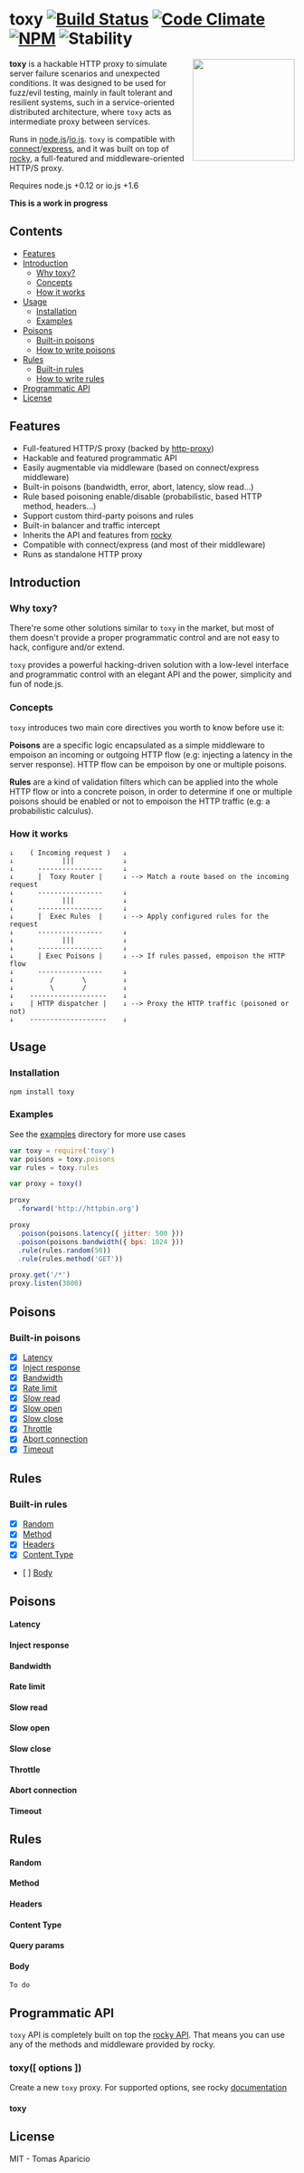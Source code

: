# toxy [![Build Status](https://api.travis-ci.org/h2non/toxy.svg?branch=master&style=flat)](https://travis-ci.org/h2non/toxy) [![Code Climate](https://codeclimate.com/github/h2non/toxy/badges/gpa.svg)](https://codeclimate.com/github/h2non/toxy) [![NPM](https://img.shields.io/npm/v/toxy.svg)](https://www.npmjs.org/package/toxy) ![Stability](http://img.shields.io/badge/stability-beta-orange.svg?style=flat)

<img align="right" height="180" src="http://s8.postimg.org/ikc9jxllh/toxic.jpg" />

**toxy** is a hackable HTTP proxy to simulate server failure scenarios and unexpected conditions. It was designed to be used for fuzz/evil testing, mainly in fault tolerant and resilient systems, such in a service-oriented distributed architecture, where `toxy` acts as intermediate proxy between services.

Runs in [node.js](http://nodejs.org)/[io.js](https://iojs.org). `toxy` is compatible with [connect](https://github.com/senchalabs/connect)/[express](http://expressjs.com), and it was built on top of [rocky](https://github.com/h2non/rocky), a full-featured and middleware-oriented HTTP/S proxy.

Requires node.js +0.12 or io.js +1.6

**This is a work in progress**

## Contents

- [Features](#features)
- [Introduction](#introduction)
  - [Why toxy?](#why-toxy)
  - [Concepts](#concepts)
  - [How it works](#how-it-works)
- [Usage](#usage)
  - [Installation](#installation)
  - [Examples](#examples)
- [Poisons](#poisons)
  - [Built-in poisons](#build-in-poisons)
  - [How to write poisons](#how-to-write-poisons)
- [Rules](#rules)
  - [Built-in rules](#built-in-rules)
  - [How to write rules](#how-to-write-rules)
- [Programmatic API](#programmatic-api)
- [License](#license)

## Features

- Full-featured HTTP/S proxy (backed by [http-proxy](https://github.com/nodejistu/node-http-proxy))
- Hackable and featured programmatic API
- Easily augmentable via middleware (based on connect/express middleware)
- Built-in poisons (bandwidth, error, abort, latency, slow read...)
- Rule based poisoning enable/disable (probabilistic, based HTTP method, headers...)
- Support custom third-party poisons and rules
- Built-in balancer and traffic intercept
- Inherits the API and features from [rocky](https://github.com/h2non/rocky)
- Compatible with connect/express (and most of their middleware)
- Runs as standalone HTTP proxy

## Introduction

### Why toxy?

There're some other solutions similar to `toxy` in the market, but most of them doesn't provide a proper programmatic control and are not easy to hack, configure and/or extend.

`toxy` provides a powerful hacking-driven solution with a low-level interface and programmatic control with an elegant API and the power, simplicity and fun of node.js.

### Concepts

`toxy` introduces two main core directives you worth to know before use it:

**Poisons** are a specific logic encapsulated as a simple middleware to empoison an incoming or outgoing HTTP flow (e.g: injecting a latency in the server response). HTTP flow can be empoison by one or multiple poisons.

**Rules** are a kind of validation filters which can be applied into the whole HTTP flow or into a concrete poison, in order to determine if one or multiple poisons should be enabled or not to empoison the HTTP traffic (e.g: a probabilistic calculus).

### How it works

```
↓    ( Incoming request )   ↓
↓            |||            ↓
↓      ----------------     ↓
↓      |  Toxy Router |     ↓ --> Match a route based on the incoming request
↓      ----------------     ↓
↓            |||            ↓
↓      ----------------     ↓
↓      |  Exec Rules  |     ↓ --> Apply configured rules for the request
↓      ----------------     ↓
↓            |||            ↓
↓      ----------------     ↓
↓      | Exec Poisons |     ↓ --> If rules passed, empoison the HTTP flow
↓      ----------------     ↓
↓         /       \         ↓
↓         \       /         ↓
↓    -------------------    ↓
↓    | HTTP dispatcher |    ↓ --> Proxy the HTTP traffic (poisoned or not)
↓    -------------------    ↓
```

## Usage

### Installation

```
npm install toxy
```

### Examples

See the [examples](https://github.com/h2non/toxy/blob/examples) directory for more use cases

```js
var toxy = require('toxy')
var poisons = toxy.poisons
var rules = toxy.rules

var proxy = toxy()

proxy
  .forward('http://httpbin.org')

proxy
  .poison(poisons.latency({ jitter: 500 }))
  .poison(poisons.bandwidth({ bps: 1024 }))
  .rule(rules.random(50))
  .rule(rules.method('GET'))

proxy.get('/*')
proxy.listen(3000)
```

## Poisons

### Built-in poisons

- [x] [Latency](#latency)
- [x] [Inject response](#inject-response)
- [x] [Bandwidth](#bandwidth)
- [x] [Rate limit](#rate-limit)
- [x] [Slow read](#slow-read)
- [x] [Slow open](#slow-open)
- [x] [Slow close](#slow-close)
- [x] [Throttle](#throttle)
- [x] [Abort connection](#abort-connection)
- [x] [Timeout](#timeout)

## Rules

### Built-in rules

- [x] [Random](#random)
- [x] [Method](#method)
- [x] [Headers](#headers)
- [x] [Content Type](#content-type)
- [ ] [Body](#body)

## Poisons

#### Latency

#### Inject response

#### Bandwidth

#### Rate limit

#### Slow read

#### Slow open

#### Slow close

#### Throttle

#### Abort connection

#### Timeout

## Rules

#### Random

#### Method

#### Headers

#### Content Type

#### Query params

#### Body

`To do`

## Programmatic API

`toxy` API is completely built on top the [rocky API](https://github.com/h2non/rocky#programmatic-api). That means you can use any of the methods and middleware provided by rocky.

### toxy([ options ])

Create a new `toxy` proxy.
For supported options, see rocky [documentation](https://github.com/h2non/rocky#configuration)

#### toxy

## License

MIT - Tomas Aparicio
